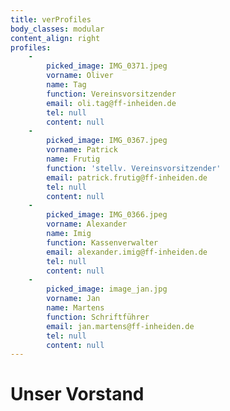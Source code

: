 ```yaml
---
title: verProfiles
body_classes: modular
content_align: right
profiles:
    -
        picked_image: IMG_0371.jpeg
        vorname: Oliver
        name: Tag
        function: Vereinsvorsitzender
        email: oli.tag@ff-inheiden.de
        tel: null
        content: null
    -
        picked_image: IMG_0367.jpeg
        vorname: Patrick
        name: Frutig
        function: 'stellv. Vereinsvorsitzender'
        email: patrick.frutig@ff-inheiden.de
        tel: null
        content: null
    -
        picked_image: IMG_0366.jpeg
        vorname: Alexander
        name: Imig
        function: Kassenverwalter
        email: alexander.imig@ff-inheiden.de
        tel: null
        content: null
    -
        picked_image: image_jan.jpg
        vorname: Jan
        name: Martens
        function: Schriftführer
        email: jan.martens@ff-inheiden.de
        tel: null
        content: null
---
```


# Unser Vorstand